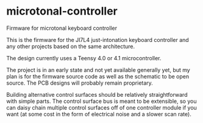 # microtonal-controller
Firmware for microtonal keyboard controller

This is the firmware for the JI7L4 just-intonation keyboard controller and any other projects based on the same architecture.

The design currently uses a Teensy 4.0 or 4.1 microcontroller.

The project is in an early state and not yet available generally yet, but my plan is for the firmware source code as well as the schematic to be open source.  The PCB designs will probably remain proprietary.

Building alternative control surfaces should be relatively straightforward with simple parts.  The control surface bus is meant to be extensible, so you can daisy chain multiple control surfaces off of one controller module if you want (at some cost in the form of electrical noise and a slower scan rate).
